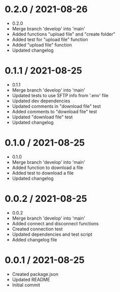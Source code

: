 0.2.0 / 2021-08-26
==================

  * 0.2.0
  * Merge branch 'develop' into 'main'
  * Added functions "upload file" and "create folder"
  * Added test for "upload file" function
  * Added "upload file" function
  * Updated changelog

0.1.1 / 2021-08-25
==================

  * 0.1.1
  * Merge branch 'develop' into 'main'
  * Updated tests to use SFTP info from '.env' file
  * Updated dev dependencies
  * Updated comments in "download file" test
  * Added comments to "download file" test
  * Updated "download file" test
  * Updated changelog

0.1.0 / 2021-08-25
==================

  * 0.1.0
  * Merge branch 'develop' into 'main'
  * Added function to download a file
  * Added test to download a file
  * Updated changelog

0.0.2 / 2021-08-25
==================

  * 0.0.2
  * Merge branch 'develop' into 'main'
  * Added connect and disconnect functions
  * Created connection test
  * Updated dependencies and test script
  * Added changelog file

0.0.1 / 2021-08-25
==================

  * Created package.json
  * Updated README
  * Initial commit
